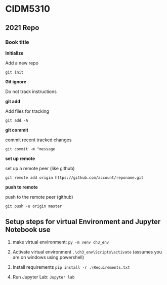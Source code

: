 # CIDM5310
## 2021 Repo
### Book title

__Initialize__

Add a new repo

`git init`

__Git ignore__

Do not track instructions

__git add__

Add files for tracking

`git add -A`

__git commit__

commit recent tracked changes

`git commit -m "message`

__set up remote__

set up a remote peer (like github)

`git remote add origin https://github.com/account/reponame.git`

__push to remote__

push to the remote peer (github)

`git push -u origin master`

## Setup steps for virtual Environment and Jupyter Notebook use

1. make virtual environment: `py -m venv ch3_env`

2. Activate virtual environment
`.\ch3_env\Scripts\activate` (assumes you are on windows using powershell)

3. Install requirements
`pip install -r .\Requirements.txt`

4. Run Jupyter Lab: `Jupyter lab`